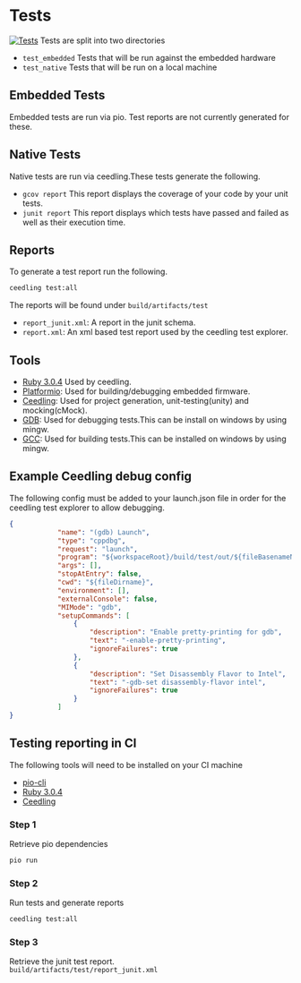 
# Tests
[![Tests](https://github.com/Pickyp/esppio/actions/workflows/main.yml/badge.svg)](https://github.com/Pickyp/esppio/actions/workflows/main.yml)
Tests are split into two directories
- `test_embedded` Tests that will be run against the embedded hardware
- `test_native` Tests that will be run on a local machine

## Embedded Tests

Embedded tests are run via pio.
Test reports are not currently generated for these.

## Native Tests

Native tests are run via ceedling.These tests generate the following.

- `gcov report` This report displays the coverage of your code by your unit tests.
- `junit report` This report displays which tests have passed and failed as well as their execution time.

## Reports
To generate a test report run the following.
```bash
ceedling test:all
```
The reports will be found under `build/artifacts/test`
- `report_junit.xml`: A report in the junit schema.
- `report.xml`: An xml based test report used by the ceedling test explorer.

## Tools
- [Ruby 3.0.4](https://www.ruby-lang.org/en/) Used by ceedling.
- [Platformio](): Used for building/debugging embedded firmware.
- [Ceedling](http://www.throwtheswitch.org/ceedling): Used for project generation, unit-testing(unity) and mocking(cMock).
- [GDB](https://sourceforge.net/projects/mingw/): Used for debugging tests.This can be install on windows by using mingw.
- [GCC](https://sourceforge.net/projects/mingw/): Used for building tests.This can be installed on windows by using mingw.
## Example Ceedling debug config
The following config must be added to your launch.json file in order for the ceedling test explorer to allow debugging.
```json
{
            "name": "(gdb) Launch",
            "type": "cppdbg",
            "request": "launch",
            "program": "${workspaceRoot}/build/test/out/${fileBasenameNoExtension}.out",
            "args": [],
            "stopAtEntry": false,
            "cwd": "${fileDirname}",
            "environment": [],
            "externalConsole": false,
            "MIMode": "gdb",
            "setupCommands": [
                {
                    "description": "Enable pretty-printing for gdb",
                    "text": "-enable-pretty-printing",
                    "ignoreFailures": true
                },
                {
                    "description": "Set Disassembly Flavor to Intel",
                    "text": "-gdb-set disassembly-flavor intel",
                    "ignoreFailures": true
                }
            ]
}
```
## Testing reporting in CI

The following tools will need to be installed on your CI machine
- [pio-cli](https://docs.platformio.org/en/latest/core/installation.html)
- [Ruby 3.0.4](https://www.ruby-lang.org/en/)
- [Ceedling](http://www.throwtheswitch.org/ceedling)

### Step 1
Retrieve pio dependencies
```bash
pio run
```
### Step 2
Run tests and generate reports
```bash
ceedling test:all
```
### Step 3
Retrieve the junit test report.<br>
`build/artifacts/test/report_junit.xml`
